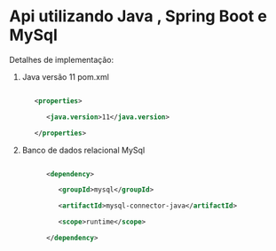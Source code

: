 # Api utilizando Java , Spring Boot e  MySql



Detalhes de implementação:



1. Java versão 11 pom.xml



   ```xml

      <properties>

         <java.version>11</java.version>

      </properties>

   ```



2. Banco de dados relacional MySql



   ```XML

         <dependency>

            <groupId>mysql</groupId>

            <artifactId>mysql-connector-java</artifactId>

            <scope>runtime</scope>

         </dependency>

   ```

